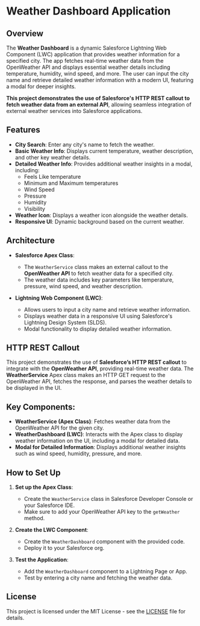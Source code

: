 # Weather Dashboard Application

## Overview

The **Weather Dashboard** is a dynamic Salesforce Lightning Web Component (LWC) application that provides weather information for a specified city. The app fetches real-time weather data from the OpenWeather API and displays essential weather details including temperature, humidity, wind speed, and more. The user can input the city name and retrieve detailed weather information with a modern UI, featuring a modal for deeper insights.

**This project demonstrates the use of Salesforce's HTTP REST callout to fetch weather data from an external API**, allowing seamless integration of external weather services into Salesforce applications.

## Features

- **City Search**: Enter any city's name to fetch the weather.
- **Basic Weather Info**: Displays current temperature, weather description, and other key weather details.
- **Detailed Weather Info**: Provides additional weather insights in a modal, including:
  - Feels Like temperature
  - Minimum and Maximum temperatures
  - Wind Speed
  - Pressure
  - Humidity
  - Visibility
- **Weather Icon**: Displays a weather icon alongside the weather details.
- **Responsive UI**: Dynamic background based on the current weather.

## Architecture

- **Salesforce Apex Class**: 
  - The `WeatherService` class makes an external callout to the **OpenWeather API** to fetch weather data for a specified city.
  - The weather data includes key parameters like temperature, pressure, wind speed, and weather description.
  
- **Lightning Web Component (LWC)**:
  - Allows users to input a city name and retrieve weather information.
  - Displays weather data in a responsive UI using Salesforce's Lightning Design System (SLDS).
  - Modal functionality to display detailed weather information.
  
## **HTTP REST Callout**

This project demonstrates the use of **Salesforce’s HTTP REST callout** to integrate with the **OpenWeather API**, providing real-time weather data. The **WeatherService** Apex class makes an HTTP GET request to the OpenWeather API, fetches the response, and parses the weather details to be displayed in the UI.

## Key Components:

- **WeatherService (Apex Class)**: Fetches weather data from the OpenWeather API for the given city.
- **WeatherDashboard (LWC)**: Interacts with the Apex class to display weather information on the UI, including a modal for detailed data.
- **Modal for Detailed Information**: Displays additional weather insights such as wind speed, humidity, pressure, and more.

## How to Set Up

1. **Set up the Apex Class**:
   - Create the `WeatherService` class in Salesforce Developer Console or your Salesforce IDE.
   - Make sure to add your OpenWeather API key to the `getWeather` method.

2. **Create the LWC Component**:
   - Create the `WeatherDashboard` component with the provided code.
   - Deploy it to your Salesforce org.

3. **Test the Application**:
   - Add the `WeatherDashboard` component to a Lightning Page or App.
   - Test by entering a city name and fetching the weather data.


## License

This project is licensed under the MIT License - see the [LICENSE](LICENSE) file for details.
